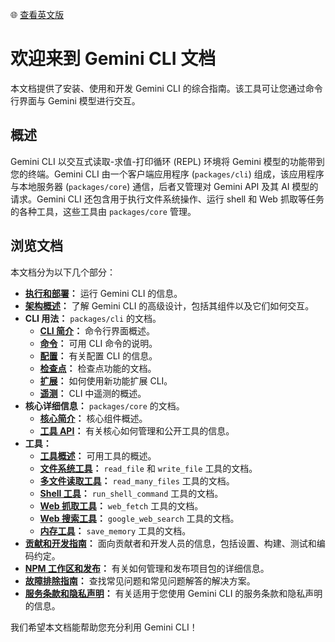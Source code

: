 🌐 [查看英文版](../../../docs/index.md)

# 欢迎来到 Gemini CLI 文档

本文档提供了安装、使用和开发 Gemini CLI 的综合指南。该工具可让您通过命令行界面与 Gemini 模型进行交互。

## 概述

Gemini CLI 以交互式读取-求值-打印循环 (REPL) 环境将 Gemini 模型的功能带到您的终端。Gemini CLI 由一个客户端应用程序 (`packages/cli`) 组成，该应用程序与本地服务器 (`packages/core`) 通信，后者又管理对 Gemini API 及其 AI 模型的请求。Gemini CLI 还包含用于执行文件系统操作、运行 shell 和 Web 抓取等任务的各种工具，这些工具由 `packages/core` 管理。

## 浏览文档

本文档分为以下几个部分：

- **[执行和部署](./deployment.md)：** 运行 Gemini CLI 的信息。
- **[架构概述](./architecture.md)：** 了解 Gemini CLI 的高级设计，包括其组件以及它们如何交互。
- **CLI 用法：** `packages/cli` 的文档。
  - **[CLI 简介](./cli/index.md)：** 命令行界面概述。
  - **[命令](./cli/commands.md)：** 可用 CLI 命令的说明。
  - **[配置](./cli/configuration.md)：** 有关配置 CLI 的信息。
  - **[检查点](./checkpointing.md)：** 检查点功能的文档。
  - **[扩展](./extension.md)：** 如何使用新功能扩展 CLI。
  - **[遥测](./telemetry.md)：** CLI 中遥测的概述。
- **核心详细信息：** `packages/core` 的文档。
  - **[核心简介](./core/index.md)：** 核心组件概述。
  - **[工具 API](./core/tools-api.md)：** 有关核心如何管理和公开工具的信息。
- **工具：**
  - **[工具概述](./tools/index.md)：** 可用工具的概述。
  - **[文件系统工具](./tools/file-system.md)：** `read_file` 和 `write_file` 工具的文档。
  - **[多文件读取工具](./tools/multi-file.md)：** `read_many_files` 工具的文档。
  - **[Shell 工具](./tools/shell.md)：** `run_shell_command` 工具的文档。
  - **[Web 抓取工具](./tools/web-fetch.md)：** `web_fetch` 工具的文档。
  - **[Web 搜索工具](./tools/web-search.md)：** `google_web_search` 工具的文档。
  - **[内存工具](./tools/memory.md)：** `save_memory` 工具的文档。
- **[贡献和开发指南](../CONTRIBUTING.md)：** 面向贡献者和开发人员的信息，包括设置、构建、测试和编码约定。
- **[NPM 工作区和发布](./npm.md)：** 有关如何管理和发布项目包的详细信息。
- **[故障排除指南](./troubleshooting.md)：** 查找常见问题和常见问题解答的解决方案。
- **[服务条款和隐私声明](./tos-privacy.md)：** 有关适用于您使用 Gemini CLI 的服务条款和隐私声明的信息。

我们希望本文档能帮助您充分利用 Gemini CLI！